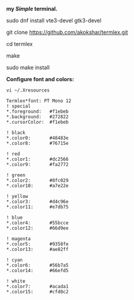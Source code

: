 **my *Simple* terminal.**

sudo dnf install vte3-devel gtk3-devel

git clone https://github.com/akokshar/termlex.git

cd termlex

make

sudo make install

**Configure font and colors:**

`vi ~/.Xresources`

```
Termlex*font: PT Mono 12
! special
*.foreground:   #f1ebeb
*.background:   #272822
*.cursorColor:  #f1ebeb

! black
*.color0:       #48483e
*.color8:       #76715e

! red
*.color1:       #dc2566
*.color9:       #fa2772

! green
*.color2:       #8fc029
*.color10:      #a7e22e

! yellow
*.color3:       #d4c96e
*.color11:      #e7db75

! blue
*.color4:       #55bcce
*.color12:      #66d9ee

! magenta
*.color5:       #9358fe
*.color13:      #ae82ff

! cyan
*.color6:       #56b7a5
*.color14:      #66efd5

! white
*.color7:       #acada1
*.color15:      #cfd0c2
```

